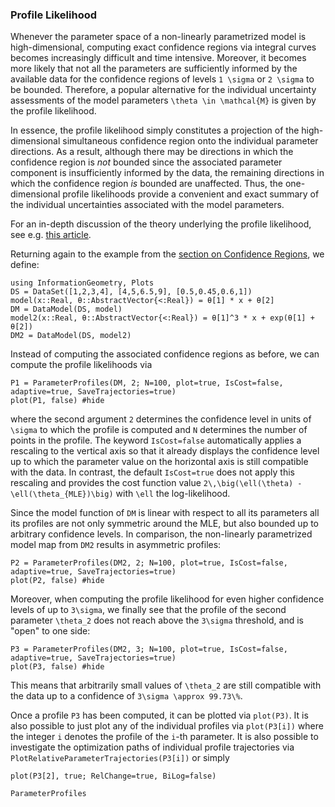 
### Profile Likelihood

Whenever the parameter space of a non-linearly parametrized model is high-dimensional, computing exact confidence regions via integral curves becomes increasingly difficult and time intensive. Moreover, it becomes more likely that not all the parameters are sufficiently informed by the available data for the confidence regions of levels ``1 \sigma`` or ``2 \sigma`` to be bounded.
Therefore, a popular alternative for the individual uncertainty assessments of the model parameters ``\theta \in \mathcal{M}`` is given by the profile likelihood.

In essence, the profile likelihood simply constitutes a projection of the high-dimensional simultaneous confidence region onto the individual parameter directions. As a result, although there may be directions in which the confidence region is _not_ bounded since the associated parameter component is insufficiently informed by the data, the remaining directions in which the confidence region _is_ bounded are unaffected.
Thus, the one-dimensional profile likelihoods provide a convenient and exact summary of the individual uncertainties associated with the model parameters.

For an in-depth discussion of the theory underlying the profile likelihood, see e.g. [this article](https://febs.onlinelibrary.wiley.com/doi/10.1111/febs.12276).


Returning again to the example from the [section on Confidence Regions](https://rafaelarutjunjan.github.io/InformationGeometry.jl/stable/confidence-regions), we define:
```@example Profiles
using InformationGeometry, Plots
DS = DataSet([1,2,3,4], [4,5,6.5,9], [0.5,0.45,0.6,1])
model(x::Real, θ::AbstractVector{<:Real}) = θ[1] * x + θ[2]
DM = DataModel(DS, model)
model2(x::Real, θ::AbstractVector{<:Real}) = θ[1]^3 * x + exp(θ[1] + θ[2])
DM2 = DataModel(DS, model2)
```

Instead of computing the associated confidence regions as before, we can compute the profile likelihoods via
```@example Profiles
P1 = ParameterProfiles(DM, 2; N=100, plot=true, IsCost=false, adaptive=true, SaveTrajectories=true)
plot(P1, false) #hide
```
where the second argument `2` determines the confidence level in units of ``\sigma`` to which the profile is computed and `N` determines the number of points in the profile. The keyword `IsCost=false` automatically applies a rescaling to the vertical axis so that it already displays the confidence level up to which the parameter value on the horizontal axis is still compatible with the data. In contrast, the default `IsCost=true` does not apply this rescaling and provides the cost function value ``2\,\big(\ell(\theta) - \ell(\theta_{MLE})\big)`` with ``\ell`` the log-likelihood.
 
Since the model function of `DM` is linear with respect to all its parameters all its profiles are not only symmetric around the MLE, but also bounded up to arbitrary confidence levels. In comparison, the non-linearly parametrized model map from `DM2` results in asymmetric profiles:
```@example Profiles
P2 = ParameterProfiles(DM2, 2; N=100, plot=true, IsCost=false, adaptive=true, SaveTrajectories=true)
plot(P2, false) #hide
```
Moreover, when computing the profile likelihood for even higher confidence levels of up to ``3\sigma``, we finally see that the profile of the second parameter ``\theta_2`` does not reach above the ``3\sigma`` threshold, and is "open" to one side:
```@example Profiles
P3 = ParameterProfiles(DM2, 3; N=100, plot=true, IsCost=false, adaptive=true, SaveTrajectories=true)
plot(P3, false) #hide
```
This means that arbitrarily small values of ``\theta_2`` are still compatible with the data up to a confidence of ``3\sigma \approx 99.73\%``.


Once a profile `P3` has been computed, it can be plotted via `plot(P3)`. It is also possible to just plot any of the individual profiles via `plot(P3[i])` where the integer `i` denotes the profile of the ``i``-th parameter. It is also possible to investigate the optimization paths of individual profile trajectories via `PlotRelativeParameterTrajectories(P3[i])` or simply
```@example Profiles
plot(P3[2], true; RelChange=true, BiLog=false)
```

```@docs
ParameterProfiles
```